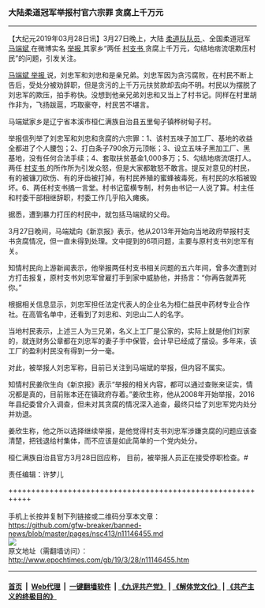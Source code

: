 ### 大陆柔道冠军举报村官六宗罪 贪腐上千万元
------------------------

<p>
 【大纪元2019年03月28日讯】3月27日晚上，大陆
 <a href="http://www.epochtimes.com/gb/tag/%E6%9F%94%E9%81%93%E9%98%9F%E9%98%9F%E5%91%98.html">
  柔道队队员
 </a>
 、全国柔道冠军
 <a href="http://www.epochtimes.com/gb/tag/%E9%A9%AC%E7%AB%AF%E6%96%8C.html">
  马端斌
 </a>
 在微博实名
 <a href="http://www.epochtimes.com/gb/tag/%E4%B8%BE%E6%8A%A5.html">
  举报
 </a>
 其家乡“两任
 <a href="http://www.epochtimes.com/gb/tag/%E6%9D%91%E6%94%AF%E4%B9%A6.html">
  村支书
 </a>
 贪腐上千万元，勾结地痞流氓欺压村民”的问题，引发关注。
</p>
<p>
 <a href="http://www.epochtimes.com/gb/tag/%E9%A9%AC%E7%AB%AF%E6%96%8C.html">
  马端斌
 </a>
 <a href="http://www.epochtimes.com/gb/tag/%E4%B8%BE%E6%8A%A5.html">
  举报
 </a>
 说，刘忠军和刘忠和是亲兄弟。刘忠军因为贪污腐败，在村民不断上告后，受处分被劝辞职，但是贪污的上千万元扶贫款却去向不明。村民以为摆脱了刘忠军的欺压，拍手称快。没想到他亲兄弟刘忠和又当上了村书记。同样在村里胡作非为，飞扬跋扈，巧取豪夺，村民苦不堪言。
</p>
<p>
 马端斌家乡是辽宁省本溪市桓仁满族自治县五里甸子镇桦树甸子村。
</p>
<p>
 举报信列举了刘忠军和刘忠和贪腐的六宗罪：1、该村五味子加工厂、基地的收益全都进了个人腰包；2、打白条子790余万元顶帐；3、设立五味子黑加工厂、黑基地，没有任何合法手续；4、套取扶贫基金1,000多万；5、勾结地痞流氓打人。两任
 <a href="http://www.epochtimes.com/gb/tag/%E6%9D%91%E6%94%AF%E4%B9%A6.html">
  村支书
 </a>
 的所作所为引发众怒，但是大家都敢怒不敢言。提反对意见的村民，有的被镰刀砍伤、有的牙齿被打掉，有村民养殖的蜜蜂被毒死，有村民的水稻被毁坏。6、两任村支书搞一言堂。村书记蛮横专制，村务由书记一人说了算。村主任和村委干部相继辞职，村委工作几乎陷入瘫痪。
</p>
<p>
 据悉，遭到暴力打压的村民中，就包括马端斌的父母。
</p>
<p>
 3月27日晚间，马端斌向《新京报》表示，他从2013年开始向当地政府举报村支书贪腐情况，但一直未得到处理。文中提到的6项问题，主要与原村支书刘忠军有关。
</p>
<p>
 知情村民向上游新闻表示，他举报两任村支书相关问题的五六年间，曾多次遭到对方打击报复，原村支书刘忠军曾雇打手到家中威胁他，并扬言：“你再告就弄死你。”
</p>
<p>
 根据相关信息显示，刘忠军担任法定代表人的企业名为桓仁益民中药材专业合作社。在高管名单中，还看到了刘忠和、刘忠山二人的名字。
</p>
<p>
 当地村民表示，上述三人为三兄弟，名义上工厂是公家的，实际上就是他们刘家的，就连财务公章都在刘忠军的妻子手中保管，会计早已经成了摆设。多年来，该工厂的盈利村民没有得到一分一毫。
</p>
<p>
 对此，被举报人刘忠军称，目前已关注到马端斌的举报，但内容不属实。
</p>
<p>
 知情村民姜欣生向《新京报》表示“举报的相关内容，都可以通过查账来证实，情况都是真的，目前账本还在镇政府存着。”姜欣生称，他从2008年开始举报，2016年县纪委曾介入调查，但未对其贪腐的情况深入追查，最终只给了刘忠军党内处分并劝退。
</p>
<p>
 姜欣生称，他之所以选择继续举报，是他觉得村支书刘忠军涉嫌贪腐的问题应该查清楚，把钱退给村集体，而不应该是如此简单的一个党内处分。
</p>
<p>
 桓仁满族自治县官方3月28日回应称， 目前，被举报人员正在接受停职检查。#
</p>
<p>
 责任编辑：许梦儿
</p>

+++++++++++++++++++++++++++++++++++++++++++++++++++++++++++<br/><br/>
手机上长按并复制下列链接或二维码分享本文章：<br/>
https://github.com/gfw-breaker/banned-news/blob/master/pages/nsc413/n11146455.md <br/>
<a href='https://github.com/gfw-breaker/banned-news/blob/master/pages/nsc413/n11146455.md'><img src='https://github.com/gfw-breaker/banned-news/blob/master/pages/nsc413/n11146455.md.png'/></a> <br/>
原文地址（需翻墙访问）：http://www.epochtimes.com/gb/19/3/28/n11146455.htm


------------------------
#### [首页](https://github.com/gfw-breaker/banned-news/blob/master/README.md) &nbsp;|&nbsp; [Web代理](https://github.com/labour-camp/helloworld) &nbsp;|&nbsp; [一键翻墙软件](https://github.com/gfw-breaker/nogfw/blob/master/README.md) &nbsp;| [《九评共产党》](https://github.com/gfw-breaker/9ping.md/blob/master/README.md#九评之一评共产党是什么) | [《解体党文化》](https://github.com/gfw-breaker/jtdwh.md/blob/master/README.md) | [《共产主义的终极目的》](https://github.com/gfw-breaker/gczydzjmd.md/blob/master/README.md)

